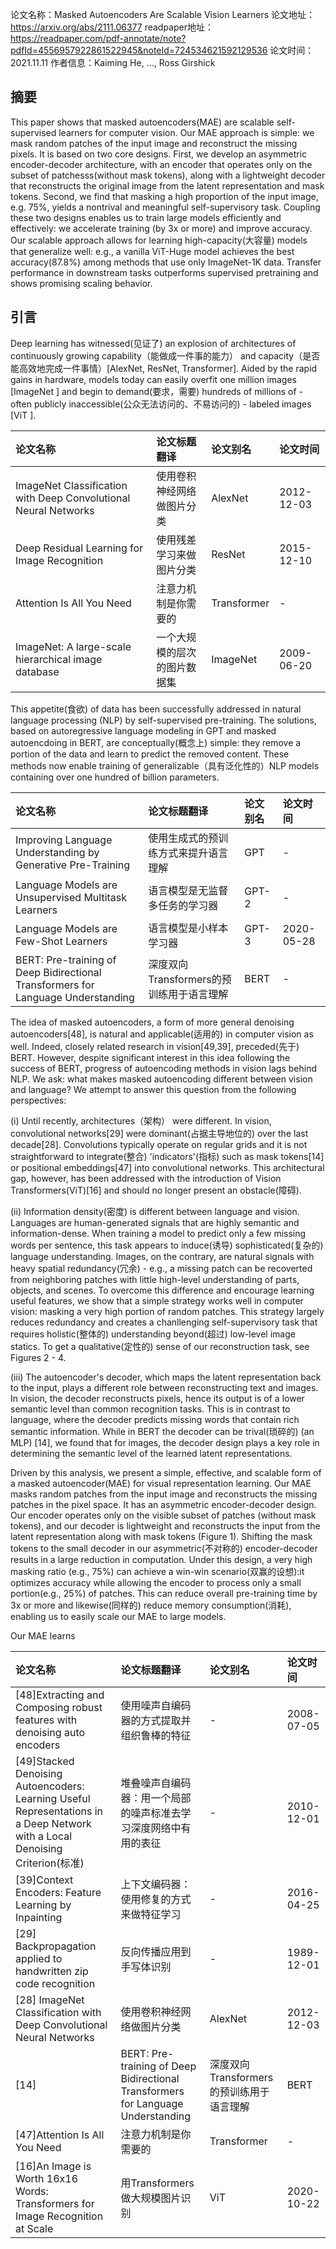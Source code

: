 
论文名称：Masked Autoencoders Are Scalable Vision Learners
论文地址：https://arxiv.org/abs/2111.06377
readpaper地址：https://readpaper.com/pdf-annotate/note?pdfId=4556957922861522945&noteId=724534621592129536
论文时间：2021.11.11
作者信息：Kaiming He, ..., Ross Girshick 


## 摘要

This paper shows that masked autoencoders(MAE) are scalable self-supervised learners for computer vision. Our MAE approach is simple: we mask random patches of the input image and reconstruct the missing pixels. It is based on two core designs. First, we develop an asymmetric encoder-decoder architecture, with an encoder that operates only on the subset of patchesss(without mask tokens), along with a lightweight decoder that reconstructs the original image from the latent representation and mask tokens. Second, we find that masking a high proportion of the input image, e.g. 75%, yields a nontrival and meaningful self-supervisory task. Coupling these two designs enables us to train large models efficiently and effectively: we accelerate training (by 3x or more) and improve accuracy. Our scalable approach allows for learning high-capacity(大容量) models that generalize well: e.g., a vanilla ViT-Huge model achieves the best accuracy(87.8%) among methods that use only ImageNet-1K data. Transfer performance in downstream tasks outperforms supervised pretraining and shows promising scaling behavior.

## 引言

Deep learning has witnessed(见证了) an explosion of architectures of continuously growing capability（能做成一件事的能力） and capacity（是否能高效地完成一件事情）[AlexNet, ResNet, Transformer]. Aided by the rapid gains in hardware, models today can easily overfit one million images [ImageNet ] and begin to demand(要求，需要) hundreds of millions of - often publicly inaccessible(公众无法访问的、不易访问的) - labeled images [ViT ]. 


| 论文名称 | 论文标题翻译 | 论文别名 | 论文时间
| :------- | :------- | :------ | :--------
| ImageNet Classification with Deep Convolutional Neural Networks | 使用卷积神经网络做图片分类 | AlexNet | 2012-12-03
| Deep Residual Learning for Image Recognition | 使用残差学习来做图片分类 | ResNet | 2015-12-10
| Attention Is All You Need | 注意力机制是你需要的 | Transformer | - 
| ImageNet: A large-scale hierarchical image database | 一个大规模的层次的图片数据集 | ImageNet | 2009-06-20


This appetite(食欲) of data has been successfully addressed in natural language processing (NLP) by self-supervised pre-training. The solutions, based on autoregressive language modeling in GPT and masked autoencdoing in BERT, are conceptually(概念上) simple: they remove a portion of the data and learn to predict the removed content. These methods now enable training of generalizable（具有泛化性的）NLP models containing over one hundred of billion parameters. 


| 论文名称 | 论文标题翻译 | 论文别名 | 论文时间
| :------- | :------- | :------ | :--------
| Improving Language Understanding by Generative Pre-Training | 使用生成式的预训练方式来提升语言理解 | GPT | - 
| Language Models are Unsupervised Multitask Learners | 语言模型是无监督多任务的学习器 | GPT-2 | - 
| Language Models are Few-Shot Learners | 语言模型是小样本学习器 | GPT-3 | 2020-05-28
| BERT: Pre-training of Deep Bidirectional Transformers for Language Understanding | 深度双向Transformers的预训练用于语言理解 | BERT | - 

The idea of masked autoencoders, a form of more general denoising autoencoders[48], is natural and applicable(适用的) in computer vision as well. Indeed, closely related research in vision[49,39], preceded(先于) BERT. However, despite significant interest in this idea following the success of BERT, progress of autoencoding methods in vision lags behind NLP. We ask: what makes masked autoencoding different between vision and language? We attempt to answer this question from the following perspectives:


(i) Until recently, architectures（架构） were different. In vision, convolutional networks[29] were dominant(占据主导地位的) over the last decade[28]. Convolutions typically operate on regular grids and it is not straightforward to integrate(整合) 'indicators'(指标) such as mask tokens[14] or positional embeddings[47] into convolutional networks.
This architectural gap, however, has been addressed with the introduction of Vision Transformers(ViT)[16] and should no longer present an obstacle(障碍).


(ii) Information density(密度) is different between language and vision. Languages are human-generated signals that are highly semantic and information-dense. When training a model to predict only a few missing words per sentence, this task appears to induce(诱导) sophisticated(复杂的) language understanding. Images, on the contrary, are natural signals with heavy spatial redundancy(冗余) - e.g., a missing patch can be recoverted from neighboring patches with little high-level understanding of parts, objects, and scenes. To overcome this difference and encourage learning useful features, we show that a simple strategy works well in computer vision: masking a very high portion of random patches. This strategy largely reduces redundancy and creates a chanllenging self-supervisory task that requires holistic(整体的) understanding beyond(超过) low-level image statics. To get a qualitative(定性的) sense of our reconstruction task, see Figures 2 - 4.


(iii) The autoencoder's decoder, which maps the latent representation back to the input, plays a different role between reconstructing text and images. In vision, the decoder reconstructs pixels, hence its output is of a lower semantic level than common recognition tasks. This is in contrast to language, where the decoder predicts missing words that contain rich semantic information. While in BERT the decoder can be trival(琐碎的) (an MLP) [14], we found that for images, the decoder design plays a key role in determining the semantic level of the learned latent representations.


Driven by this analysis, we present a simple, effective, and scalable form of a masked autoencoder(MAE) for visual representation learning.
Our MAE masks random patches from the input image and reconstructs the missing patches in the pixel space. It has an asymmetric encoder-decoder design. Our encoder operates only on the visible subset of patches (without mask tokens), and our decoder is lightweight and reconstructs the input from the latent representation along with mask tokens (Figure 1). Shifting the mask tokens to the small decoder in our asymmetric(不对称的) encoder-decoder results in a large reduction in computation. Under this design, a very high masking ratio (e.g., 75%) can achieve a win-win scenario(双赢的设想):it optimizes accuracy while allowing the encoder to process only a small portion(e.g., 25%) of patches. This can reduce overall pre-training time by 3x or more and likewise(同样的) reduce memory consumption(消耗), enabling us to easily scale our MAE to large models.


Our MAE learns 



| 论文名称 | 论文标题翻译 | 论文别名 | 论文时间
| :------- | :------- | :------ | :--------
| [48]Extracting and Composing robust features with denoising auto encoders | 使用噪声自编码器的方式提取并组织鲁棒的特征 | - | 2008-07-05
| [49]Stacked Denoising Autoencoders: Learning Useful Representations in a Deep Network with a Local Denoising Criterion(标准) | 堆叠噪声自编码器：用一个局部的噪声标准去学习深度网络中有用的表征 | - | 2010-12-01
| [39]Context Encoders: Feature Learning by Inpainting | 上下文编码器：使用修复的方式来做特征学习 | - | 2016-04-25
| [29] Backpropagation applied to handwritten zip code recognition | 反向传播应用到手写体识别 | - | 1989-12-01
| [28] ImageNet Classification with Deep Convolutional Neural Networks | 使用卷积神经网络做图片分类 | AlexNet | 2012-12-03
| [14] | BERT: Pre-training of Deep Bidirectional Transformers for Language Understanding | 深度双向Transformers的预训练用于语言理解 | BERT | - 
| [47]Attention Is All You Need | 注意力机制是你需要的 | Transformer | - 
| [16]An Image is Worth 16x16 Words: Transformers for Image Recognition at Scale | 用Transformers做大规模图片识别 | ViT | 2020-10-22
